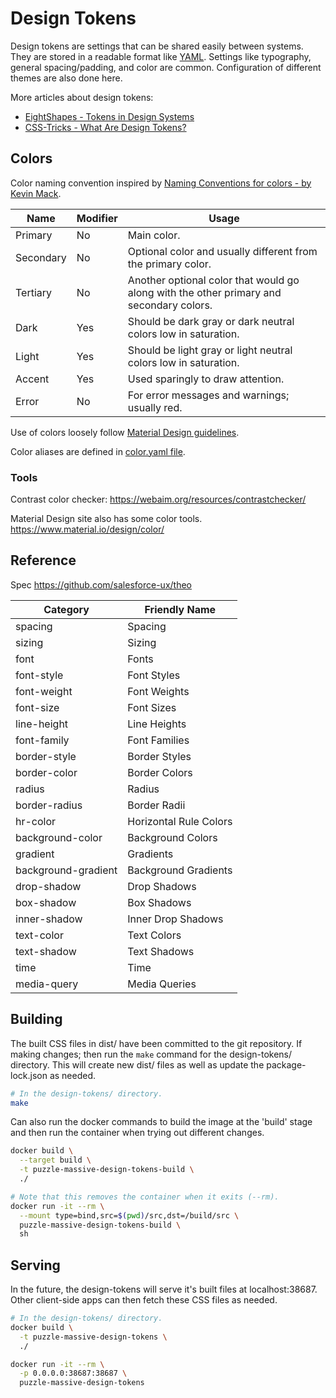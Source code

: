 # Design Tokens

Design tokens are settings that can be shared easily between systems. They are
stored in a readable format like [YAML](https://en.wikipedia.org/wiki/YAML).
Settings like typography, general spacing/padding, and color are common.
Configuration of different themes are also done here.

More articles about design tokens:

- [EightShapes - Tokens in Design Systems](https://medium.com/eightshapes-llc/tokens-in-design-systems-25dd82d58421)
- [CSS-Tricks - What Are Design Tokens?](https://css-tricks.com/what-are-design-tokens/)

## Colors

Color naming convention inspired by [Naming Conventions for colors - by Kevin Mack](http://codepen.io/nicetransition/pen/QjwbRg).

| Name      | Modifier | Usage                                                                                   |
| --------- | -------- | --------------------------------------------------------------------------------------- |
| Primary   | No       | Main color.                                                                             |
| Secondary | No       | Optional color and usually different from the primary color.                            |
| Tertiary  | No       | Another optional color that would go along with the other primary and secondary colors. |
| Dark      | Yes      | Should be dark gray or dark neutral colors low in saturation.                           |
| Light     | Yes      | Should be light gray or light neutral colors low in saturation.                         |
| Accent    | Yes      | Used sparingly to draw attention.                                                       |
| Error     | No       | For error messages and warnings; usually red.                                           |

Use of colors loosely follow [Material Design guidelines](https://www.material.io/design/color/).

Color aliases are defined in [color.yaml file](./src/color.yaml).

### Tools

Contrast color checker:
https://webaim.org/resources/contrastchecker/

Material Design site also has some color tools.
https://www.material.io/design/color/

## Reference

Spec
https://github.com/salesforce-ux/theo

| Category            | Friendly Name          |
| ------------------- | ---------------------- |
| spacing             | Spacing                |
| sizing              | Sizing                 |
| font                | Fonts                  |
| font-style          | Font Styles            |
| font-weight         | Font Weights           |
| font-size           | Font Sizes             |
| line-height         | Line Heights           |
| font-family         | Font Families          |
| border-style        | Border Styles          |
| border-color        | Border Colors          |
| radius              | Radius                 |
| border-radius       | Border Radii           |
| hr-color            | Horizontal Rule Colors |
| background-color    | Background Colors      |
| gradient            | Gradients              |
| background-gradient | Background Gradients   |
| drop-shadow         | Drop Shadows           |
| box-shadow          | Box Shadows            |
| inner-shadow        | Inner Drop Shadows     |
| text-color          | Text Colors            |
| text-shadow         | Text Shadows           |
| time                | Time                   |
| media-query         | Media Queries          |


## Building

The built CSS files in dist/ have been committed to the git repository. If
making changes; then run the `make` command for the design-tokens/ directory.
This will create new dist/ files as well as update the package-lock.json as
needed.

```bash
# In the design-tokens/ directory.
make
```

Can also run the docker commands to build the image at the 'build' stage and
then run the container when trying out different changes.

```bash
docker build \
  --target build \
  -t puzzle-massive-design-tokens-build \
  ./

# Note that this removes the container when it exits (--rm).
docker run -it --rm \
  --mount type=bind,src=$(pwd)/src,dst=/build/src \
  puzzle-massive-design-tokens-build \
  sh
```

## Serving

In the future, the design-tokens will serve it's built files at localhost:38687.
Other client-side apps can then fetch these CSS files as needed.

```bash
# In the design-tokens/ directory.
docker build \
  -t puzzle-massive-design-tokens \
  ./

docker run -it --rm \
  -p 0.0.0.0:38687:38687 \
  puzzle-massive-design-tokens
```
